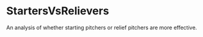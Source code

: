 # StartersVsRelievers
An analysis of whether starting pitchers or relief pitchers are more effective.
